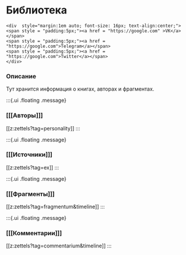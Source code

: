 # Библиотека
``` {=html}
<div  style="margin:1em auto; font-size: 16px; text-align:center;">
<span style = "padding:5px;"><a href = "https://google.com" >VK</a></span>
<span style = "padding:5px;"><a href = "https://google.com">Telegram</a></span>
<span style = "padding:5px;"><a href = "https://google.com">Twitter</a></span>
</div>
```

### Описание
Тут хранится информация о книгах, авторах и фрагментах.

:::{.ui .floating .message}
### [[[Авторы]]] 
[[z:zettels?tag=personality]]
:::

:::{.ui .floating .message}
### [[[Источники]]]
[[z:zettels?tag=ex]]
:::

:::{.ui .floating .message}
### [[[Фрагменты]]]
[[z:zettels?tag=fragmentum&timeline]]
:::

:::{.ui .floating .message}
### [[[Комментарии]]] 
[[z:zettels?tag=commentarium&timeline]]
:::